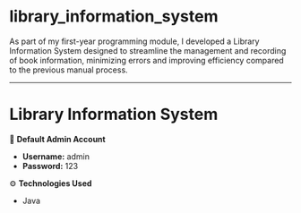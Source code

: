 # library_information_system
As part of my first-year programming module, I developed a Library Information System designed to streamline the management and recording of book information, minimizing errors and improving efficiency compared to the previous manual process.

---

# Library Information System

🔑 **Default Admin Account**  

- **Username:** admin
- **Password:** 123

⚙️ **Technologies Used**  
- Java
